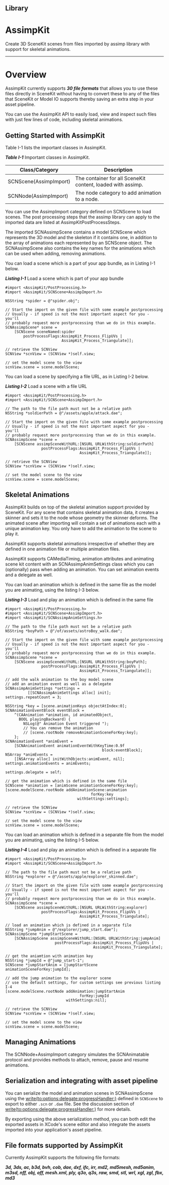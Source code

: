 
Library
-------

AssimpKit
=========

Create 3D SceneKit scenes from files imported by assimp library with support for
skeletal animations.

---

Overview
========

AssimpKit currently supports ***30 file formats*** that allows you to use these
files directly in SceneKit without having to convert these to any of the files
that SceneKit or Model IO supports thereby saving an extra step in your asset
pipeline.

You can use the AssimpKit API to easily load, view and inspect such files with
just few lines of code, including skeletal animations.

Getting Started with AssimpKit
------------------------------

Table I-1 lists the important classes in AssimpKit.

***Table I-1*** Important classes in AssimpKit.

Class/Category        | Description         
----------------------| ----------------- 
SCNScene(AssimpImport)| The container for all SceneKit content, loaded with assimp.
SCNNode(AssimpImport) | The node category to add animation to a node.

You can use the AssimpImport category defined on SCNScene to load scenes. The
post processing steps that the assimp library can apply to the imported data are
listed at AssimpKitPostProcessSteps.

The imported SCNAssimpScene contains a model SCNScene which represents the 3D
model and the skeleton if it contains one, in addition to the array of
animations each represented by an SCNScene object. The SCNAssimpScene also
contains the key names for the animations which can be used when adding,
removing animations.

You can load a scene which is a part of your app bundle, as in Listing I-1
below.

***Listing I-1*** Load a scene which is part of your app bundle

    #import <AssimpKit/PostProcessing.h>
    #import <AssimpKit/SCNScene+AssimpImport.h>

    NSString *spider = @"spider.obj";

    // Start the import on the given file with some example postprocessing
    // Usually - if speed is not the most important aspect for you - you'll
    // probably request more postprocessing than we do in this example.
    SCNAssimpScene* scene =
        [SCNScene sceneNamed:spider
            postProcessFlags:AssimpKit_Process_FlipUVs |
                             AssimpKit_Process_Triangulate]];

    // retrieve the SCNView
    SCNView *scnView = (SCNView *)self.view;

    // set the model scene to the view
    scnView.scene = scene.modelScene;
                    
You can load a scene by specifying a file URL, as in Listing I-2 below.

***Listing I-2*** Load a scene with a file URL

    #import <AssimpKit/PostProcessing.h>
    #import <AssimpKit/SCNScene+AssimpImport.h>

    // The path to the file path must not be a relative path
    NSString *soldierPath = @"/assets/apple/attack.dae";

    // Start the import on the given file with some example postprocessing
    // Usually - if speed is not the most important aspect for you - you'll
    // probably request more postprocessing than we do in this example.
    SCNAssimpScene *scene = 
        [SCNScene assimpSceneWithURL:[NSURL URLWithString:soldierPath]
                    postProcessFlags:AssimpKit_Process_FlipUVs |
                                     AssimpKit_Process_Triangulate]];

    // retrieve the SCNView
    SCNView *scnView = (SCNView *)self.view;

    // set the model scene to the view
    scnView.scene = scene.modelScene;

Skeletal Animations
-------------------

AssimpKit builds on top of the skeletal animation support provided by SceneKit.
For any scene that contains skeletal animation data, it creates a skinner and
sets it to the node whose geometry the skinner deforms. The animated scene after
importing will contain a set of animations each with a unique animation key. You
only have to add the animation to the scene to play it.

AssimpKit supports skeletal animations irrespective of whether they are defined
in one animation file or multiple animation files.

AssimpKit supports CAMediaTiming, animation attributes and animating scene kit
content with an SCNAssimpAnimSettings class which you can (optionally) pass when
adding an animation. You can set animation events and a delegate as well.

You can load an animation which is defined in the same file as the model you are
animating, using the listing I-3 below.

***Listing I-3*** Load and play an animation which is defined in the same file

    #import <AssimpKit/PostProcessing.h>
    #import <AssimpKit/SCNScene+AssimpImport.h>
    #import <AssimpKit/SCNAssimpAnimSettings.h>

    // The path to the file path must not be a relative path
    NSString *boyPath = @"/of/assets/astroBoy_walk.dae";

    // Start the import on the given file with some example postprocessing
    // Usually - if speed is not the most important aspect for you - you'll
    // probably request more postprocessing than we do in this example.
    SCNAssimpScene *scene = 
        [SCNScene assimpSceneWithURL:[NSURL URLWithString:boyPath];
                    postProcessFlags:AssimpKit_Process_FlipUVs |
                                     AssimpKit_Process_Triangulate]];

    // add the walk animation to the boy model scene
    // add an animation event as well as a delegate
    SCNAssimpAnimSettings *settings =
              [[SCNAssimpAnimSettings alloc] init];
    settings.repeatCount = 3;

    NSString *key = [scene.animationKeys objectAtIndex:0];
    SCNAnimationEventBlock eventBlock =
        ^(CAAnimation *animation, id animatedObject,
          BOOL playingBackward) {
            NSLog(@" Animation Event triggered ");
            // You can remove the animation
            // [scene.rootNode removeAnimationSceneForKey:key];
        };
    SCNAnimationEvent *animEvent =
        [SCNAnimationEvent animationEventWithKeyTime:0.9f
                                               block:eventBlock];
    NSArray *animEvents =
        [[NSArray alloc] initWithObjects:animEvent, nil];
    settings.animationEvents = animEvents;

    settings.delegate = self;

    // get the animation which is defined in the same file
    SCNScene *animation = [animScene animationSceneForKey:key];
    [scene.modelScene.rootNode addAnimationScene:animation
                                          forKey:key
                                    withSettings:settings];

    // retrieve the SCNView
    SCNView *scnView = (SCNView *)self.view;

    // set the model scene to the view
    scnView.scene = scene.modelScene;

You can load an animation which is defined in a separate file from the model you
are animating, using the listing I-5 below.

***Listing I-4*** Load and play an animation which is defined in a separate file

    #import <AssimpKit/PostProcessing.h>
    #import <AssimpKit/SCNScene+AssimpImport.h>

    // The path to the file path must not be a relative path
    NSString *explorer = @"/assets/apple/explorer_skinned.dae";

    // Start the import on the given file with some example postprocessing
    // Usually - if speed is not the most important aspect for you - you'll
    // probably request more postprocessing than we do in this example.
    SCNAssimpScene *scene =
        [SCNScene assimpSceneWithURL:[NSURL URLWithString:explorer]
                    postProcessFlags:AssimpKit_Process_FlipUVs |
                                     AssimpKit_Process_Triangulate];

    // load an animation which is defined in a separate file
    NSString *jumpAnim = @"/explorer/jump_start.dae"];
    SCNAssimpScene *jumpStartScene =
        [SCNAssimpScene assimpSceneWithURL:[NSURL URLWithString:jumpAnim]
                          postProcessFlags:AssimpKit_Process_FlipUVs |
                                           AssimpKit_Process_Triangulate];

    // get the aniamtion with animation key
    NSString *jumpId = @"jump_start-1";
    SCNScene *jumpStartAnim = [jumpStartScene animationSceneForKey:jumpId];

    // add the jump animation to the explorer scene
    // use the default settings, for custom settings see previous listing I-4
    [scene.modelScene.rootNode addAnimation:jumpStartAnim
                                     forKey:jumpId
                               withSettings:nil];

    // retrieve the SCNView
    SCNView *scnView = (SCNView *)self.view;

    // set the model scene to the view
    scnView.scene = scene.modelScene;

Managing Animations
-------------------

The SCNNode+AssimpImport category simulates the SCNAnimatable protocol and
provides methods to attach, remove, pause and resume animations.

Serialization and integrating with asset pipeline
-------------------------------------------------

You can serialize the model and animation scenes in SCNAssimpScene using the [write(to:options:delegate:progressHandler:)](https://developer.apple.com/reference/scenekit/scnscene/1523577-write) defined in `SCNScene` to export to either `.scn` or `.dae` file. See the discussion section of [write(to:options:delegate:progressHandler:)](https://developer.apple.com/reference/scenekit/scnscene/1523577-write) for more details.

By exporting using the above serialization method, you can both edit the exported assets in XCode's scene editor and also integrate the assets imported into your application's asset pipeline. 


File formats supported by AssimpKit
-----------------------------------

Currently AssimpKit supports the following file formats:

***3d, 3ds, ac, b3d, bvh, cob, dae, dxf, ifc, irr, md2, md5mesh, md5anim,
m3sd, nff, obj, off, mesh.xml, ply, q3o, q3s, raw, smd, stl, wrl, xgl, zgl, fbx,
md3***